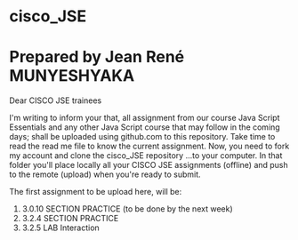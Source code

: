 # cisco_JSE
# Prepared by Jean René MUNYESHYAKA

Dear CISCO JSE trainees

I'm writing to inform your that, all assignment from our course Java Script Essentials and any other Java Script course that may follow in the coming days; shall be uploaded using github.com to this repository. Take time to read the read me file to know the current assignment. Now, you need to fork my account and clone the cisco_JSE repository ...to your computer. In that folder you'll place locally all your CISCO JSE assignments (offline) and push to the remote (upload) when you're ready to submit.

The first assignment to be upload here, will be:

1. 3.0.10 SECTION PRACTICE (to be done by the next week)
2. 3.2.4 SECTION PRACTICE
3. 3.2.5  LAB  Interaction
